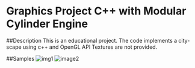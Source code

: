 # Graphics Project C++ with Modular Cylinder Engine
##Description
This is an educational project. 
The code implements a city-scape using c++ and OpenGL API
Textures are not provided. 

##Samples
![img1](https://user-images.githubusercontent.com/57754359/187939152-17169b68-303a-41c8-9430-15945b6d7e06.png)
![image2](https://user-images.githubusercontent.com/57754359/187939179-a4e4452f-b386-4d56-9234-c98d00c81639.png)
